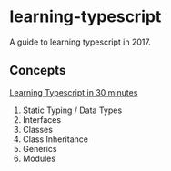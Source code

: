 # learning-typescript
A guide to learning typescript in 2017. 

## Concepts 
[Learning Typescript in 30 minutes](https://tutorialzine.com/2016/07/learn-typescript-in-30-minutes)

1. Static Typing / Data Types
2. Interfaces 
3. Classes 
5. Class Inheritance
6. Generics 
7. Modules
